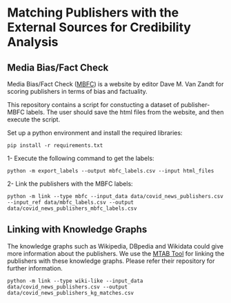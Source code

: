 # Matching Publishers with the External Sources for Credibility Analysis

## Media Bias/Fact Check

Media Bias/Fact Check ([MBFC](https://mediabiasfactcheck.com)) is a website by editor Dave M. Van Zandt for scoring
publishers in terms of bias and factuality.

This repository contains a script for constucting a dataset of publisher-MBFC labels. The user should save the html
files from the website, and then execute the script.

Set up a python environment and install the required libraries:

``` shell
pip install -r requirements.txt
``` 

1- Execute the following command to get the labels:

``` shell
python -m export_labels --output mbfc_labels.csv --input html_files
``` 

2- Link the publishers with the MBFC labels:

``` shell
python -m link --type mbfc --input_data data/covid_news_publishers.csv --input_ref data/mbfc_labels.csv --output data/covid_news_publishers_mbfc_labels.csv
```

## Linking with Knowledge Graphs

The knowledge graphs such as Wikipedia, DBpedia and Wikidata could give more information about the publishers. We use
the [MTAB Tool](https://github.com/phucty/mtab_tool) for linking the publishers with these knowledge graphs. Please refer their repository for further information.

``` shell
python -m link --type wiki-like --input_data data/covid_news_publishers.csv --output data/covid_news_publishers_kg_matches.csv
```
